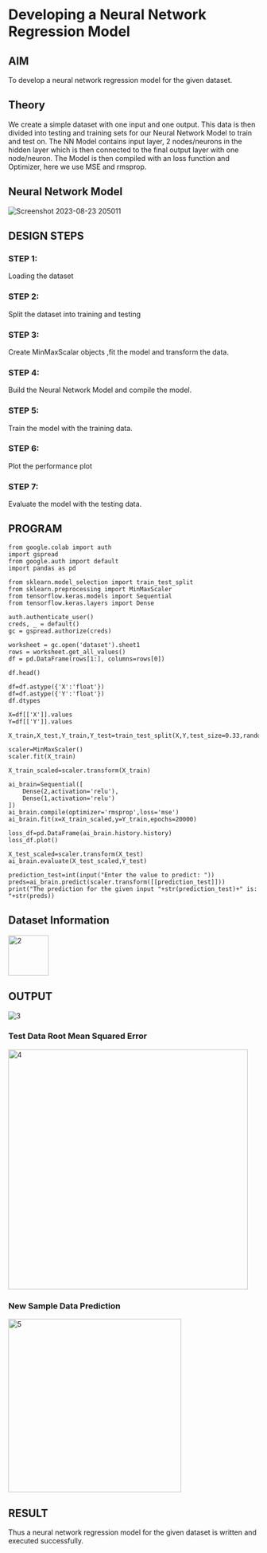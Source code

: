 # Developing a Neural Network Regression Model

## AIM

To develop a neural network regression model for the given dataset.

## Theory
We create a simple dataset with one input and one output. This data is then divided into testing and training sets for our Neural Network Model to train and test on. The NN Model contains input layer, 2 nodes/neurons in the hidden layer which is then connected to the final output layer with one node/neuron. The Model is then compiled with an loss function and Optimizer, here we use MSE and rmsprop. 

## Neural Network Model
![Screenshot 2023-08-23 205011](https://github.com/sarveshjustin/basic-nn-model/assets/113497481/8ce730be-da87-4781-9baf-ffc0db8e0f31)



## DESIGN STEPS

### STEP 1:

Loading the dataset

### STEP 2:

Split the dataset into training and testing

### STEP 3:

Create MinMaxScalar objects ,fit the model and transform the data.

### STEP 4:

Build the Neural Network Model and compile the model.

### STEP 5:

Train the model with the training data.

### STEP 6:

Plot the performance plot

### STEP 7:

Evaluate the model with the testing data.

## PROGRAM
```
from google.colab import auth
import gspread
from google.auth import default
import pandas as pd

from sklearn.model_selection import train_test_split
from sklearn.preprocessing import MinMaxScaler
from tensorflow.keras.models import Sequential
from tensorflow.keras.layers import Dense

auth.authenticate_user()
creds, _ = default()
gc = gspread.authorize(creds)

worksheet = gc.open('dataset').sheet1
rows = worksheet.get_all_values()
df = pd.DataFrame(rows[1:], columns=rows[0])

df.head()

df=df.astype({'X':'float'})
df=df.astype({'Y':'float'})
df.dtypes

X=df[['X']].values
Y=df[['Y']].values

X_train,X_test,Y_train,Y_test=train_test_split(X,Y,test_size=0.33,random_state=50)

scaler=MinMaxScaler()
scaler.fit(X_train)

X_train_scaled=scaler.transform(X_train)

ai_brain=Sequential([
    Dense(2,activation='relu'),
    Dense(1,activation='relu')
])
ai_brain.compile(optimizer='rmsprop',loss='mse')
ai_brain.fit(x=X_train_scaled,y=Y_train,epochs=20000)

loss_df=pd.DataFrame(ai_brain.history.history)
loss_df.plot()

X_test_scaled=scaler.transform(X_test)
ai_brain.evaluate(X_test_scaled,Y_test)

prediction_test=int(input("Enter the value to predict: "))
preds=ai_brain.predict(scaler.transform([[prediction_test]]))
print("The prediction for the given input "+str(prediction_test)+" is: "+str(preds))
```

## Dataset Information 
<img width="81" alt="2" src="https://github.com/sarveshjustin/basic-nn-model/assets/113497481/42f42bcf-292a-4135-a4ae-4b3177dd4366">



## OUTPUT
![3](https://github.com/sarveshjustin/basic-nn-model/assets/113497481/5c2e7d85-7029-4e39-967d-77980bb1d2e1)


### Test Data Root Mean Squared Error

<img width="482" alt="4" src="https://github.com/sarveshjustin/basic-nn-model/assets/113497481/c489b645-6e49-43f3-aae4-d09449ae37ed">




### New Sample Data Prediction
<img width="348" alt="5" src="https://github.com/sarveshjustin/basic-nn-model/assets/113497481/5f83e808-315d-427b-924e-b288f49711f3">



## RESULT
Thus a neural network regression model for the given dataset is written and executed successfully.
